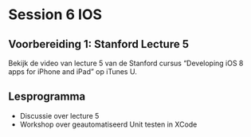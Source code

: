 # Session 6 IOS

## Voorbereiding 1: Stanford Lecture 5
Bekijk de video van lecture 5 van de Stanford cursus “Developing iOS 8 apps for iPhone and iPad”
op iTunes U. 


## Lesprogramma
* Discussie over lecture 5
* Workshop over geautomatiseerd Unit testen in XCode

